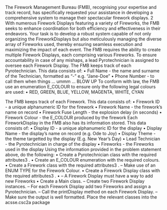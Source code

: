 The Firework Management Bureau (FMB), recognising your expertise and track record, has specifically requested your assistance in developing a comprehensive system to manage their spectacular firework displays. 2 With numerous Firework Displays featuring a variety of Fireworks, the
FMB seeks to enhance coordination for both efficiency and effectiveness in their endeavors.
Your task is to develop a robust system capable of not only organizing the FireworkDisplays but also
meticulously managing the diverse array of Fireworks used, thereby ensuring seamless execution
and maximizing the impact of each event. The FMB requires the ability to create multiple Firework
Displays, each comprising various Fireworks. To ensure accountability in case of any mishaps, a
lead Pyrotechnician is assigned to oversee each Firework Display.
The FMB keeps track of each Pyrotechnician. This data consists of:
• Full Name - the name and surname of the Technician, formatted as “<Name>-<Surname>”
e.g. “Jane-Doe”
• Phone Number - to call them when things ... ummm ... BLOW UP
To conform with law, the FMB use an enumeration E_COLOUR to ensure only the following legal
colours are used:
• RED, GREEN, BLUE, YELLOW, MAGENTA, WHITE, CYAN

The FMB keeps track of each Firework. This data consists of:
• Firework ID - a unique alphanumeric ID for the firework
• Firework Name - the firework’s name on record
• Firework Fuse Length - the explosion delay (in seconds)
• Firework Colour - the E_COLOUR produced by the firework
Each FireworkDisplay in the FMB also has its information stored. This data consists of:
• Display ID - a unique alphanumeric ID for the display
• Display Name - the display’s name on record (e.g. Ode to Joy)
• Display Theme - the theme targetted by the display (E.g. New Year’s Day)
• Lead Technician - the Pyrotechnician in charge of the display
• Fireworks - the Fireworks used in the display
Using the information provided in the problem statement above, do the following:
• Create a Pyrotechnician class with the required attributes3
.
• Create an E_COLOUR enumeration with the required colours.
• Create a Firework class with the required attributes3
.
– Make use of an ENUM TYPE for the Firework Colour.
• Create a Firework Display class with the required attributes3
.
• – A Firework Display must have a way to add new Fireworks
• Create a Main class.
– Create two Firework Display instances.
– For each Firework Display add two Fireworks and assign a Pyrotechnician.
– Call the printDisplay method on each Firework Display.
– Make sure the output is well formatted.
Place the relevant classes into the acsse.csc2a package
